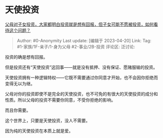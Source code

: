 # 天使投资
[父母对子女投资，大家都明白投资就是想有回报，但子女可能不愿被投资，如何看待这个问题？](https://www.zhihu.com/question/475928433/answer/2991902081)

> Author: #0-Anonymity
> Last update: [编辑于 2023-04-20]
> Link:
> Tag: #1-家族/1F-亲子/1-身为父母 #2-事业/2B-投资
> 评论区:
> 泛讨论:

投资的确是想有回报。

但是投资还有“天使投资”这回事——就是没有抵押、没有保证、愿赌服输的投资。

天使投资拥有一种逻辑特权——它既不需要通过你同意才开始，也不会因你拒绝而变得无以为继。

父母对你的投资即使不是完全的天使投资，也不可免的有很大的天使投资的成分和性质。所以父母的投资不需要你同意，不受你拒绝的影响。

而且你需要。

这个世界上，只要是天使投资，没人不需要。

因为纯的天使投资在本质上就是爱。
